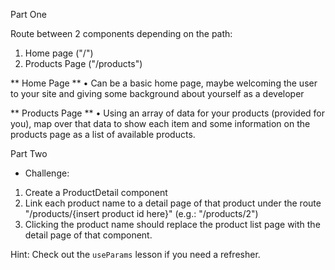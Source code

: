 Part One

Route between 2 components depending on the path:
  1. Home page ("/")
  2. Products Page ("/products")
  
  ** Home Page **
  • Can be a basic home page, maybe welcoming the user to your site and giving some background about yourself 
  	as a developer
  
  ** Products Page **
  • Using an array of data for your products (provided for you), 
    map over that data to show each item and some information on the products 
    page as a list of available products.

Part Two

 * Challenge:
  
 1. Create a ProductDetail component
 2. Link each product name to a detail page of that product 
    under the route "/products/{insert product id here}" (e.g.: "/products/2")
 3. Clicking the product name should replace the product list page with
    the detail page of that component.
 
 Hint: Check out the `useParams` lesson if you need a refresher.
 
